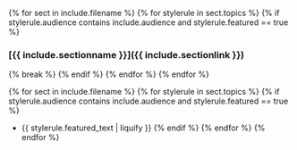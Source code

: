 {% for sect in include.filename %}
    {% for stylerule in sect.topics %}
        {% if stylerule.audience contains include.audience and stylerule.featured == true %}
### [{{ include.sectionname }}]({{ include.sectionlink }})
{% break %}
        {% endif %}
    {% endfor %}
{% endfor %}

{% for sect in include.filename %}
    {% for stylerule in sect.topics %}
        {% if stylerule.audience contains include.audience and stylerule.featured == true %}
* {{ stylerule.featured_text | liquify }}
        {% endif %}
    {% endfor %}
{% endfor %}